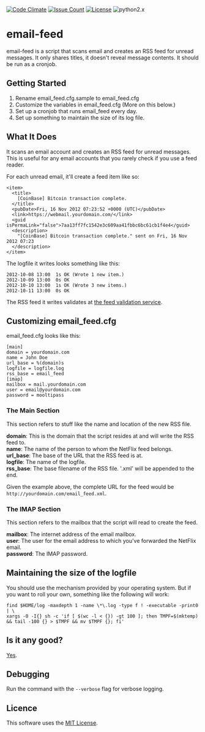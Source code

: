 [![Code Climate](https://codeclimate.com/github/dblume/email-feed/badges/gpa.svg)](https://codeclimate.com/github/dblume/email-feed)
[![Issue Count](https://codeclimate.com/github/dblume/email-feed/badges/issue_count.svg)](https://codeclimate.com/github/dblume/email-feed/issues)
[![License](https://img.shields.io/badge/license-MIT_license-blue.svg)](https://raw.githubusercontent.com/dblume/email-feed/master/LICENSE.txt)
![python2.x](https://img.shields.io/badge/python-2.x-yellow.svg)

# email-feed

email-feed is a script that scans email and creates an RSS feed for unread messages. It only shares titles, it doesn't reveal message contents. It should be run as a cronjob.

## Getting Started

1. Rename email\_feed.cfg.sample to email\_feed.cfg
2. Customize the variables in email\_feed.cfg (More on this below.)
3. Set up a cronjob that runs email\_feed every day.
4. Set up something to maintain the size of its log file.

## What It Does

It scans an email account and creates an RSS feed for unread messages. This is useful for any email accounts that you rarely check if you use a feed reader.

For each unread email, it'll create a feed item like so:

    <item>
      <title>
        [CoinBase] Bitcoin transaction complete.
      </title>
      <pubDate>Fri, 16 Nov 2012 07:23:52 +0000 (UTC)</pubDate>
      <link>https://webmail.yourdomain.com/</link>
      <guid isPermaLink="false">7aa13ff7fc1542e3c609aa41fbbc6bc61cb1f4e4</guid>
      <description>
        "[CoinBase] Bitcoin transaction complete." sent on Fri, 16 Nov 2012 07:23
      </description>
    </item>

The logfile it writes looks something like this:

    2012-10-08 13:00  1s OK (Wrote 1 new item.)
    2012-10-09 13:00  0s OK
    2012-10-10 13:00  1s OK (Wrote 3 new items.)
    2012-10-11 13:00  0s OK

The RSS feed it writes validates at [the feed validation service](http://validator.w3.org/appc/).

## Customizing email\_feed.cfg

email\_feed.cfg looks like this:

    [main]
    domain = yourdomain.com
    name = John Doe
    url_base = %(domain)s
    logfile = logfile.log
    rss_base = email_feed
    [imap]
    mailbox = mail.yourdomain.com
    user = email@yourdomain.com
    password = mooltipass

### The Main Section

This section refers to stuff like the name and location of the new RSS file.

**domain**: This is the domain that the script resides at and will write the RSS feed to.  
**name**: The name of the person to whom the NetFlix feed belongs.  
**url\_base**: The base of the URL that the RSS feed is at.  
**logfile**: The name of the logfile.  
**rss\_base**: The base filename of the RSS file.  '.xml' will be appended to the end.

Given the example above, the complete URL for the feed would be `http://yourdomain.com/email_feed.xml`.

### The IMAP Section

This section refers to the mailbox that the script will read to create the feed.

**mailbox**: The internet address of the email mailbox.  
**user**: The user for the email address to which you've forwarded the NetFlix email.  
**password**: The IMAP password.

## Maintaining the size of the logfile

You should use the mechanism provided by your operating system. But if you want to roll your own, something like the following will work:

    find $HOME/log -maxdepth 1 -name \*\.log -type f ! -executable -print0 | \
    xargs -0 -I{} sh -c 'if [ $(wc -l < {}) -gt 100 ]; then TMPF=$(mktemp) && tail -100 {} > $TMPF && mv $TMPF {}; fi'

## Is it any good?

[Yes](https://news.ycombinator.com/item?id=3067434).


## Debugging

Run the command with the ``--verbose`` flag for verbose logging.

## Licence

This software uses the [MIT License](http://opensource.org/licenses/mit-license.php).
